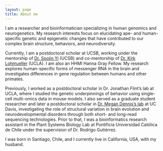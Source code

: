 ```yaml
---
layout: page
title: About me
---
```


I am a researcher and bioinformatician specializing in human genomics and neurogenetics. My research interests focus on elucidating ape- and human-specific genetic and epigenetic changes that have contributed to our complex brain structure, behaviors, and neurodiversity.

Currently, I am a postdoctoral scholar at UCSB, working under the mentorship of [Dr. Soojin Yi](https://yilab.eemb.ucsb.edu/) (UCSB) and co-mentorship of [Dr. Kirk Lohmueller](https://lohmueller.eeb.ucla.edu/) (UCLA). I am also an HHMI Hanna Gray Fellow. My research explores human-specific forms of messenger RNA in the brain and investigates differences in gene regulation between humans and other primates.

Previously, I worked as a postdoctoral scholar in Dr. Jonathan Flint’s lab at UCLA, where I studied the genetic underpinnings of behavior using single-cell multi-omics data in mouse models. I also served as a graduate student researcher and later a postdoctoral scholar in [Dr. Megan Dennis’s lab](https://www.dennislab.org/) at UC Davis, investigating the role of structural variation in brain evolution and neurodevelopmental disorders through both short- and long-read sequencing technologies. Prior to that, I was a bioinformatics research assistant in the Plant Systems Biology Lab at Pontificia Universidad Católica de Chile under the supervision of Dr. Rodrigo Gutiérrez.

I was born in Santiago, Chile, and I currently live in California, USA, with my husband.
